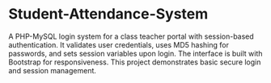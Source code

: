 # Student-Attendance-System
A PHP-MySQL login system for a class teacher portal with session-based authentication. It validates user credentials, uses MD5 hashing for passwords, and sets session variables upon login. The interface is built with Bootstrap for responsiveness. This project demonstrates basic secure login and session management.

